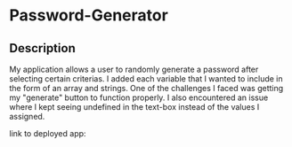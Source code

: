 # Password-Generator

## Description

My application allows a user to randomly generate a password after selecting certain criterias. I added each variable that I wanted to include in the form of an array and strings. One of the challenges I faced was getting my "generate" button to function properly. I also encountered an issue where I kept seeing undefined in the text-box instead of the values I assigned. 

link to deployed app: 